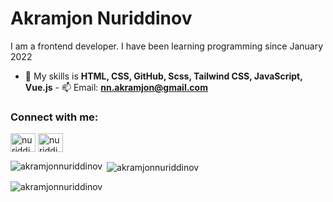 # Akramjon Nuriddinov
<!-- <h3 align="center"></h3> -->
I am a frontend developer. I have been learning programming since January 2022 
- 🌱 My skills is **HTML, CSS, GitHub, Scss, Tailwind CSS, JavaScript, Vue.js**  - 📫 Email: **nn.akramjon@gmail.com**

<h3 align="left">Connect with me:</h3>
<p align="left">
  <a href="https://fb.com/nuriddinovakramjon3@gmail.com" target="blank"
    ><img
      align="center"
      src="https://raw.githubusercontent.com/rahuldkjain/github-profile-readme-generator/master/src/images/icons/Social/facebook.svg"
      alt="nuriddinovakramjon3@gmail.com"
      height="30"
      width="40"
  /></a>
  <a href="https://instagram.com/nuriddinov.akramj0n" target="blank"
    ><img
      align="center"
      src="https://raw.githubusercontent.com/rahuldkjain/github-profile-readme-generator/master/src/images/icons/Social/instagram.svg"
      alt="nuriddinov.akramj0n"
      height="30"
      width="40"
  /></a>
</p>


<p>
  <img
    align="left"
    src="https://github-readme-stats.vercel.app/api/top-langs?username=akramjonnuriddinov&show_icons=true&locale=en&layout=compact"
    alt="akramjonnuriddinov"
  />
</p>

<p>
  &nbsp;<img
    align="center"
    src="https://github-readme-stats.vercel.app/api?username=akramjonnuriddinov&show_icons=true&locale=en"
    alt="akramjonnuriddinov"
  />
</p>

<p>
  <img
    align="center"
    src="https://github-readme-streak-stats.herokuapp.com/?user=akramjonnuriddinov&"
    alt="akramjonnuriddinov"
  />
</p>
